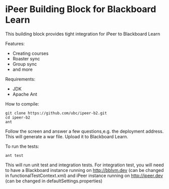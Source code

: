 iPeer Building Block for Blackboard Learn
============================================

This building block provides tight integration for iPeer to Blackboard Learn

Features:
* Creating courses
* Roaster sync
* Group sync
* and more

Requirements:
* JDK
* Apache Ant

How to compile:

    git clone https://github.com/ubc/ipeer-b2.git
    cd ipeer-b2
    ant

Follow the screen and answer a few questions,e.g. the deployment address. This will generate a war file. Upload it to Blackboard Learn.

To run the tests:

    ant test

This will run unit test and integration tests. For integration test, you will need to have a Blackboard instance running on http://bblvm.dev (can be changed in functionalTestContext.xml) and iPeer instance running on http://ipeer.dev (can be changed in defaultSettings.properties)
